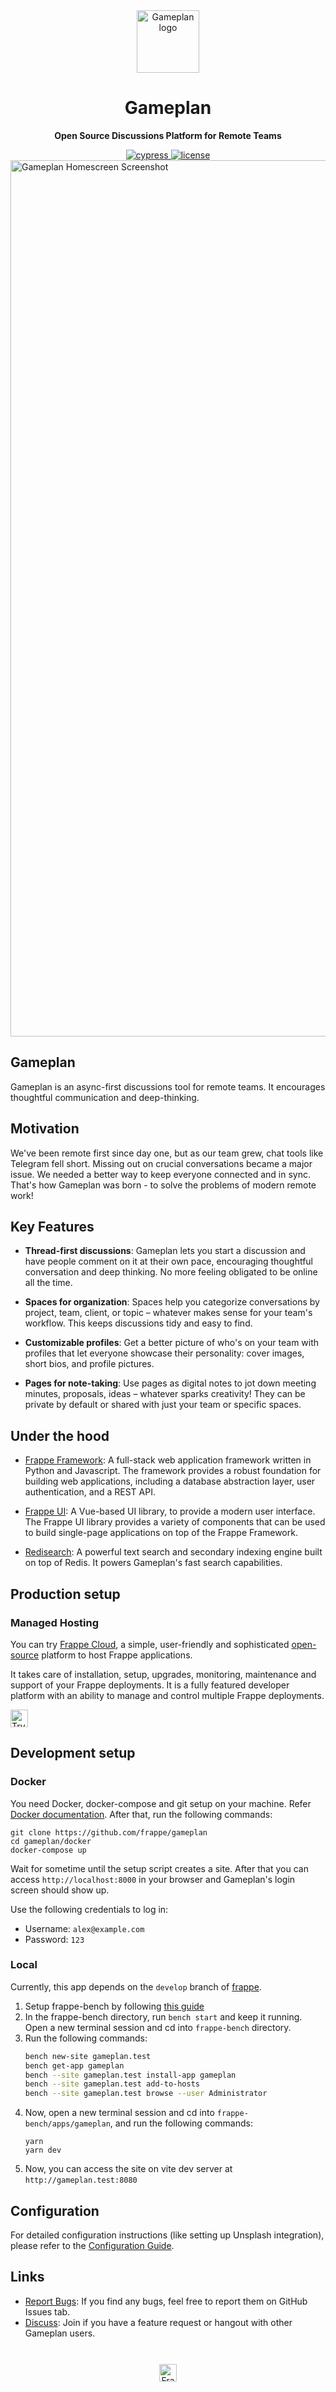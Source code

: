 <div align="center" markdown="1">

<img src="./frontend/public/gameplan-logo.svg" alt="Gameplan logo" width="100" />
<h1>Gameplan</h1>

**Open Source Discussions Platform for Remote Teams**

<a href="https://dashboard.cypress.io/projects/y2q697/runs">
    <img alt="cypress" src="https://img.shields.io/endpoint?url=https://dashboard.cypress.io/badge/simple/y2q697/main&style=flat&logo=cypress">
</a>
<a href="https://github.com/frappe/gameplan/blob/main/LICENSE">
    <img alt="license" src="https://img.shields.io/badge/license-AGPLv3-blue">
</a>

</div>

<div>
    <picture>
        <source media="(prefers-color-scheme: dark)" srcset=".github/assets/gameplan-hero-dark.png">
        <img width="1402" alt="Gameplan Homescreen Screenshot" src=".github/assets/gameplan-hero-light.png">
    </picture>
</div>

## Gameplan

Gameplan is an async-first discussions tool for remote teams. It encourages thoughtful communication and deep-thinking.

## Motivation
We've been remote first since day one, but as our team grew, chat tools like Telegram fell short. Missing out on crucial conversations became a major issue. We needed a better way to keep everyone connected and in sync. That's how Gameplan was born - to solve the problems of modern remote work!

## Key Features
- **Thread-first discussions**: Gameplan lets you start a discussion and have people comment on it at their own pace, encouraging thoughtful conversation and deep thinking. No more feeling obligated to be online all the time.

- **Spaces for organization**: Spaces help you categorize conversations by project, team, client, or topic – whatever makes sense for your team's workflow. This keeps discussions tidy and easy to find.

- **Customizable profiles**: Get a better picture of who's on your team with profiles that let everyone showcase their personality: cover images, short bios, and profile pictures.

- **Pages for note-taking**: Use pages as digital notes to jot down meeting minutes, proposals, ideas – whatever sparks creativity! They can be private by default or shared with just your team or specific spaces.

## Under the hood

- [Frappe Framework](https://github.com/frappe/frappe): A full-stack web application framework written in Python and Javascript. The framework provides a robust foundation for building web applications, including a database abstraction layer, user authentication, and a REST API.

- [Frappe UI](https://github.com/frappe/frappe-ui): A Vue-based UI library, to provide a modern user interface. The Frappe UI library provides a variety of components that can be used to build single-page applications on top of the Frappe Framework.

- [Redisearch](https://github.com/RediSearch/RediSearch): A powerful text search and secondary indexing engine built on top of Redis. It powers Gameplan's fast search capabilities.

## Production setup
### Managed Hosting

You can try [Frappe Cloud](https://frappecloud.com), a simple, user-friendly and sophisticated [open-source](https://github.com/frappe/press) platform to host Frappe applications.

It takes care of installation, setup, upgrades, monitoring, maintenance and support of your Frappe deployments. It is a fully featured developer platform with an ability to manage and control multiple Frappe deployments.

<div>
	<a href="https://frappecloud.com/gameplan/signup" target="_blank">
		<picture>
			<source media="(prefers-color-scheme: dark)" srcset="https://frappe.io/files/try-on-fc-white.png">
			<img src="https://frappe.io/files/try-on-fc-black.png" alt="Try on Frappe Cloud" height="28" />
		</picture>
	</a>
</div>

## Development setup
### Docker
You need Docker, docker-compose and git setup on your machine. Refer [Docker documentation](https://docs.docker.com/). After that, run the following commands:
```
git clone https://github.com/frappe/gameplan
cd gameplan/docker
docker-compose up
```

Wait for sometime until the setup script creates a site. After that you can
access `http://localhost:8000` in your browser and Gameplan's login screen
should show up.

Use the following credentials to log in:

- Username: `alex@example.com`
- Password: `123`

### Local

Currently, this app depends on the `develop` branch of [frappe](https://github.com/frappe/frappe).

1. Setup frappe-bench by following [this guide](https://frappeframework.com/docs/v14/user/en/installation)
1. In the frappe-bench directory, run `bench start` and keep it running. Open a new terminal session and cd into `frappe-bench` directory.
1. Run the following commands:
    ```sh
    bench new-site gameplan.test
    bench get-app gameplan
    bench --site gameplan.test install-app gameplan
    bench --site gameplan.test add-to-hosts
    bench --site gameplan.test browse --user Administrator
    ```
 1. Now, open a new terminal session and cd into `frappe-bench/apps/gameplan`, and run the following commands:
    ```
    yarn
    yarn dev
    ```
 1. Now, you can access the site on vite dev server at `http://gameplan.test:8080`

## Configuration

For detailed configuration instructions (like setting up Unsplash integration), please refer to the [Configuration Guide](CONFIGURATION.md).

## Links

- [Report Bugs](https://github.com/frappe/gameplan/issues): If you find any bugs, feel free to report them on GitHub Issues tab.
- [Discuss](https://github.com/frappe/gameplan/discussions): Join if you have a feature request or hangout with other Gameplan users.

<h2></h2>
<div align="center" style="padding-top: 0.75rem;">
	<a href="https://frappe.io" target="_blank">
		<picture>
			<source media="(prefers-color-scheme: dark)" srcset="https://frappe.io/files/Frappe-white.png">
			<img src="https://frappe.io/files/Frappe-black.png" alt="Frappe Technologies" height="28"/>
		</picture>
	</a>
</div>
